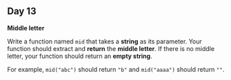 ## Day 13

**Middle letter**

Write a function named `mid` that takes a **string** as its parameter. Your function should extract and **return** the **middle letter**. If there is no middle letter, your function should return an **empty string**.

For example, `mid("abc")` should return `"b"` and `mid("aaaa")` should return `""`.